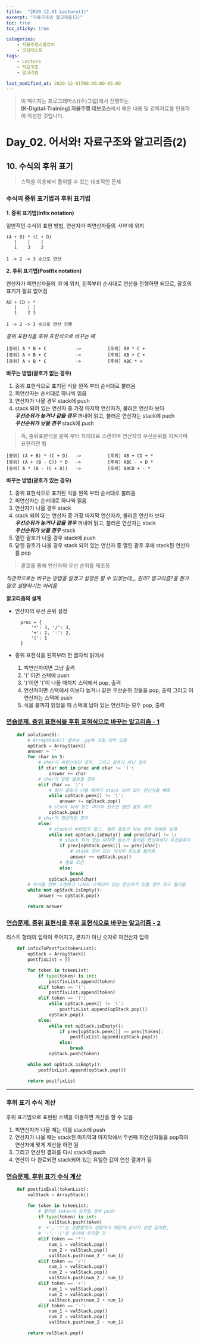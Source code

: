 ```yaml
---
title:  "2020.12.01 Lecture(1)"
excerpt: "자료구조와 알고리즘(2)"
toc: true
toc_sticky: true

categories:
    - 자율주행스쿨강의
    - 코딩테스트
tags:
    - Lecture
    - 자료구조
    - 알고리즘

last_modified_at: 2020-12-01T08:06:00-05:00
---
```


>이 페이지는 프로그래머스((주)그렙)에서 진행하는\
**[K-Digital-Training] 자율주행 데브코스**에서 배운 내용 및 강의자료를 인용하여 작성한 것입니다.

# Day_02. 어서와! 자료구조와 알고리즘(2)

## **10. 수식의 후위 표기**
>스택을 이용해서 풀이할 수 있는 대표적인 문제

### **수식의 중위 표기법과 후위 표기법**
**1. 중위 표기법(Infix notation)**

일반적인 수식의 표현 방법, 연산자가 피연산자들의 *사이* 에 위치

    (A + B) * (C + D)
       |    |    |   
       1    3    2

    1 -> 2 -> 3 순으로 연산   

**2. 후위 표기법(Postfix notation)**

연산자가 피연산자들의 *뒤* 에 위치,
왼쪽부터 순서대로 연산을 진행하면 되므로, 괄호의 표기가 필요 없어짐

    AB + CD + *
       |    | |
       1    2 3

    1 -> 2 -> 3 순으로 연산 진행

*중위 표현식을 후위 표현식으로 바꾸는 예*

    [중위] A * B + C           ->          [후위] AB * C +
    [중위] A + B + C           ->          [후위] AB + C +
    [중위] A + B * C           ->          [후위] ABC * +

**바꾸는 방법(괄호가 없는 경우)**
1. 중위 표현식으로 표기된 식을 왼쪽 부터 순서대로 불러옴
2. 피연산자는 순서대로 하나씩 읽음
3. 연산자가 나올 경우 stack에 puch
4. stack 되어 있는 연산자 중 가장 마지막 연산자가, 불러온 연산자 보다\
    ***우선순위가 높거나 같을 경우*** 꺼내어 읽고, 불러온 연산자는 stack에 puch\
    ***우선순위가 낮을 경우*** stack에 push
>즉, 중위표현식을 왼쪽 부터 차례대로 스캔하며 연산자의 우선순위를 지켜가며 표현하면 됨

    [중위] (A + B) * (C + D)   ->          [후위] AB + CD + *
    [중위] (A + (B - C)) * D   ->          [후위] ABC - + D *
    [중위] A * (B - (C + D))   ->          [후위] ABCD + - *

**바꾸는 방법(괄호가 있는 경우)**
1. 중위 표현식으로 표기된 식을 왼쪽 부터 순서대로 불러옴
2. 피연산자는 순서대로 하나씩 읽음
3. 연산자가 나올 경우 stack
4. stack 되어 있는 연산자 중 가장 마지막 연산자가, 불러온 연산자 보다\
    ***우선순위가 높거나 같을 경우*** 꺼내어 읽고, 불러온 연산자는 stack\
    ***우선순위가 낮을 경우*** stack
5. 열린 괄호가 나올 경우 stack에 push
6. 닫힌 괄호가 나올 경우 stack 되어 있는 연산자 중 열린 괄호 후에 stack된 연산자를 pop
>괄호를 통해 연산자의 우선 순위를 재조정

*직관적으로는 바꾸는 방법을 알겠고 설명은 할 수 있겠는데,,, 원리? 알고리즘?을 뭔가 말로 설명하기는 어려움*

**알고리즘의 설계**

* 연산자의 우선 순위 설정

        prec = {
            '*': 3, '/': 3,
            '+': 2, '-': 2,
            '(': 1
        }
* 중위 표현식을 왼쪽부터 한 글자씩 읽어서
    1. 피연산자이면 그냥 출력
    2. '(' 이면 스택에 push
    3. ')'이면 '('이 나올 때까지 스택에서 pop, 출력
    4. 연산자이면 스택에서 이보다 높거나 같은 우선순위 것들을 pop, 출력 그리고 이 연산자는 스택에 push
    5. 식을 끝까지 읽었을 때 스택에 남아 있는 연산자는 모두 pop, 출력

### [연습문제. 중위 표현식을 후휘 표혀식으로 바꾸는 알고리즘 - 1](https://github.com/churry75/K-Digital_Programmers/blob/main/Week_01_Data-Structure%2BAlgorithms/2020_12_01_-_Day_02/2020_12_01_-_prac_12.py)

```python
    def solution(S):
        # ArrayStack() 함수는 .py에 포함 되어 있음
        opStack = ArrayStack()
        answer = ''
        for char in S:
            # char가 피연산자인 경우, 그리고 괄호가 아닌 경우
            if char not in prec and char != ')':
                answer += char
            # char가 닫힌 괄호일 경우
            elif char == ')':
                # 열린 괄호가 나올 때까지 stack 되어 있는 연산자를 빼옴
                while opStack.peek() != '(':
                    answer += opStack.pop()
                # stack 되어 있는 마지막 원소인 열린 괄호 제거
                opStack.pop()
            # char가 연산자인 경우
            else:
                # stack이 비어있지 않고, 열린 괄호가 아닐 경우 반복문 실행
                while not opStack.isEmpty() and prec[char] != 1:
                    # stack 되어 있는 마지막 원소가 불러온 연산자보다 우선순위가 크거나 같을 경우
                    if prec[opStack.peek()] >= prec[char]:
                        # stack 되어 있는 마지막 원소를 불러옴
                        answer += opStack.pop()
                    # 종료 조건
                    else:
                        break
                opStack.push(char)
        # 수식을 전부 스캔하고 나서도 스택되어 있는 연산자가 있을 경우 모드 불러옴
        while not opStack.isEmpty():
            answer += opStack.pop()

        return answer
```
### [연습문제. 중위 표현식을 후위 표현식으로 바꾸는 알고리즘 - 2](https://github.com/churry75/K-Digital_Programmers/blob/main/Week_01_Data-Structure%2BAlgorithms/2020_12_01_-_Day_02/2020_12_01_-_prac_13.py)

리스트 형태의 입력이 주어지고, 문자가 아닌 숫자로 피연산자 입력

```python
    def infixToPostfix(tokenList):
        opStack = ArrayStack()
        postfixList = []

        for token in tokenList:
            if type(token) is int:
                postfixList.append(token)
            elif token == '(':
                postfixList.append(token)
            elif token == ')':
                while opStack.peek() != '(':
                    postfixList.append(opStack.pop())
                opStack.pop()
            else:
                while not opStack.isEmpty():
                    if prec[opStack.peek()] >= prec[token]:
                        postfixList.append(opStack.pop())
                    else:
                        break
                opStack.push(token)

        while not opStack.isEmpty():
            postfixList.append(opStack.pop())

        return postfixList
```
-------

### **후위 표기 수식 계산**

후위 표기법으로 표현된 스택을 이용하면 계산을 할 수 있음

1. 피연산자가 나올 때는 이를 stack에 push
2. 연산자가 나올 때는 stack된 마지막과 마지막에서 두번째 피연산자들을 pop하여 연산자에 맞게 계산을 하면 됨
3. 그리고 연산된 결과를 다시 stack에 puch
4. 연산이 다 완료되면 stack되어 있는 유일한 값이 연산 결과가 됨

### [연습문제. 후위 표기 수식 계산](https://github.com/churry75/K-Digital_Programmers/blob/main/Week_01_Data-Structure%2BAlgorithms/2020_12_01_-_Day_02/2020_12_01_-_prac_14.py)

```python
    def postfixEval(tokenList):
        valStack = ArrayStack()

        for token in tokenList:
            # 불러온 token이 숫자일 경우 push
            if type(token) is int:
                valStack.push(token)
            # '+', '*'는 교환법칙이 성립하기 때문에 순서가 상관 없지만,
            # '-', '/'은 순서에 주의할 것
            elif token == '*':
                num_1 = valStack.pop()
                num_2 = valStack.pop()
                valStack.push(num_2 * num_1)
            elif token == '/':
                num_1 = valStack.pop()
                num_2 = valStack.pop()
                valStack.push(num_2 / num_1)
            elif token == '+':
                num_1 = valStack.pop()
                num_2 = valStack.pop()
                valStack.push(num_2 + num_1)
            elif token == '-':
                num_1 = valStack.pop()
                num_2 = valStack.pop()
                valStack.push(num_2 - num_1)

        return valStack.pop()
```
